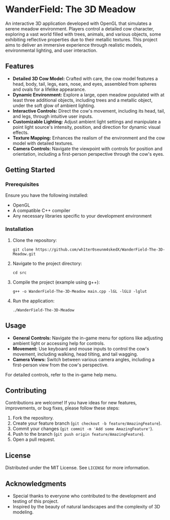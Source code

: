 # WanderField: The 3D Meadow

An interactive 3D application developed with OpenGL that simulates a serene meadow environment. Players control a detailed cow character, exploring a vast world filled with trees, animals, and various objects, some exhibiting reflective properties due to their metallic textures. This project aims to deliver an immersive experience through realistic models, environmental lighting, and user interaction.

## Features

- **Detailed 3D Cow Model:** Crafted with care, the cow model features a head, body, tail, legs, ears, nose, and eyes, assembled from spheres and ovals for a lifelike appearance.
- **Dynamic Environment:** Explore a large, open meadow populated with at least three additional objects, including trees and a metallic object, under the soft glow of ambient lighting.
- **Interactive Controls:** Direct the cow's movement, including its head, tail, and legs, through intuitive user inputs.
- **Customizable Lighting:** Adjust ambient light settings and manipulate a point light source's intensity, position, and direction for dynamic visual effects.
- **Texture Mapping:** Enhances the realism of the environment and the cow model with detailed textures.
- **Camera Controls:** Navigate the viewpoint with controls for position and orientation, including a first-person perspective through the cow's eyes.

## Getting Started

### Prerequisites

Ensure you have the following installed:
- OpenGL
- A compatible C++ compiler
- Any necessary libraries specific to your development environment

### Installation

1. Clone the repository:
   ```
   git clone https://github.com/wh1ter0seunm4skedX/WanderField-The-3D-Meadow.git
   ```
2. Navigate to the project directory:
   ```
   cd src
   ```
3. Compile the project (example using g++):
   ```
   g++ -o WanderField-The-3D-Meadow main.cpp -lGL -lGLU -lglut
   ```
4. Run the application:
   ```
   ./WanderField-The-3D-Meadow
   ```

## Usage

- **General Controls:** Navigate the in-game menu for options like adjusting ambient light or accessing help for controls.
- **Movement:** Use keyboard and mouse inputs to control the cow's movement, including walking, head tilting, and tail wagging.
- **Camera Views:** Switch between various camera angles, including a first-person view from the cow's perspective.

For detailed controls, refer to the in-game help menu.

## Contributing

Contributions are welcome! If you have ideas for new features, improvements, or bug fixes, please follow these steps:

1. Fork the repository.
2. Create your feature branch (`git checkout -b feature/AmazingFeature`).
3. Commit your changes (`git commit -m 'Add some AmazingFeature'`).
4. Push to the branch (`git push origin feature/AmazingFeature`).
5. Open a pull request.

## License

Distributed under the MIT License. See `LICENSE` for more information.

## Acknowledgments

- Special thanks to everyone who contributed to the development and testing of this project.
- Inspired by the beauty of natural landscapes and the complexity of 3D modeling.
